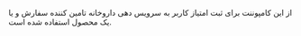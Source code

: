 <div class="dp-doc-container"">

<div class="dp-doc-tags">

<div class="desktop-version"></div>
<div class="mobile-version"></div>


</div>

<div class="dp-doc-body">

از این کامپوننت برای ثبت امتیاز کاربر  به سرویس دهی داروخانه تامین کننده سفارش و یا یک محصول استفاده شده است.


</div>

</div> 


